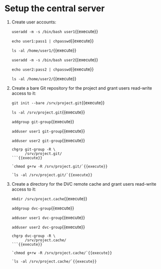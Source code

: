 # Setup the central server

1. Create user accounts:

   `useradd -m -s /bin/bash user1`{{execute}}
   
   `echo user1:pass1 | chpasswd`{{execute}}
   
   `ls -al /home/user1/`{{execute}}
   
   `useradd -m -s /bin/bash user2`{{execute}}
   
   `echo user2:pass2 | chpasswd`{{execute}}

   `ls -al /home/user2/`{{execute}}

2. Create a bare Git repository for the project and grant users
   read-write access to it:
   
   `git init --bare /srv/project.git`{{execute}}
   
   `ls -al /srv/project.git`{{execute}}

   `addgroup git-group`{{execute}}

   `adduser user1 git-group`{{execute}}

   `adduser user2 git-group`{{execute}}

   ```
   chgrp git-group -R \
         /srv/project.git/
   ```{{execute}}
   
   `chmod g+rw -R /srv/project.git/`{{execute}}

   `ls -al /srv/project.git/`{{execute}}

3. Create a directory for the DVC remote cache and grant users
   read-write access to it:
   
   `mkdir /srv/project.cache`{{execute}}
   
   `addgroup dvc-group`{{execute}}

   `adduser user1 dvc-group`{{execute}}

   `adduser user2 dvc-group`{{execute}}

   ```
   chgrp dvc-group -R \
         /srv/project.cache/
   ```{{execute}}
   
   `chmod g+rw -R /srv/project.cache/`{{execute}}

   `ls -al /srv/project.cache/`{{execute}}
